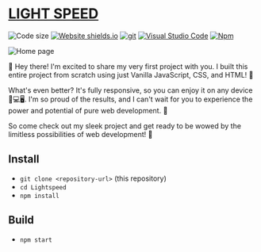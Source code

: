 # [LIGHT SPEED](https://lightspeedapp.netlify.app/)

![Code size](https://img.shields.io/github/languages/code-size/badges/shields.svg) [![Website shields.io](https://img.shields.io/website-up-down-green-red/http/shields.io.svg)](http://shields.io/) [![git](https://img.shields.io/badge/--F05032?logo=git&logoColor=ffffff)](http://git-scm.com/) [![Visual Studio Code](https://img.shields.io/badge/--007ACC?logo=visual%20studio%20code&logoColor=ffffff)](https://code.visualstudio.com/) [![Npm](https://badgen.net/badge/icon/npm?icon=npm&label)](https://https://npmjs.com/)

![Home page](https://imgur.com/iVn65YH.png)

👋 Hey there! I'm excited to share my very first project with you. I built this entire project from scratch using just Vanilla JavaScript, CSS, and HTML! 🤯

What's even better? It's fully responsive, so you can enjoy it on any device 📱💻🖥️. I'm so proud of the results, and I can't wait for you to experience the power and potential of pure web development. 🚀

So come check out my sleek project and get ready to be wowed by the limitless possibilities of web development! 💪

## Install

- `git clone <repository-url>` (this repository)
- `cd Lightspeed`
- `npm install`

## Build

- `npm start`
